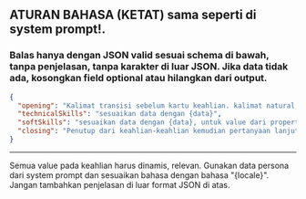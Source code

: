 ## **ATURAN BAHASA (KETAT) sama seperti di system prompt!.**

### Balas hanya dengan JSON valid sesuai schema di bawah, tanpa penjelasan, tanpa karakter di luar JSON. Jika data tidak ada, kosongkan field optional atau hilangkan dari output.

```JSON
{
  "opening": "Kalimat transisi sebelum kartu keahlian. kalimat natural, seperti obrolan dan sesuai konteks userPrompt, berikan obrolan minimal 2 paragraf. di akhir paragraf tunjukan bahwa setelah ini akan menampilkan detail keahlian diikuti dengan ':'",
  "technicalSkills": "sesuaikan data dengan {data}",
  "softSkills": "sesuaikan data dengan {data}, untuk value dari properti title disini, sesuaikan bahasanya dengan {locale}",
  "closing": "Penutup dari keahlian-keahlian kemudian pertanyaan lanjutan yang engaging, seperti obrolan untuk memancing user bertanya kembali, dan relevan dengan minat user."
}
```

---

Semua value pada keahlian harus dinamis, relevan. Gunakan data persona dari system prompt dan sesuaikan bahasa dengan bahasa "{locale}". Jangan tambahkan penjelasan di luar format JSON di atas.
